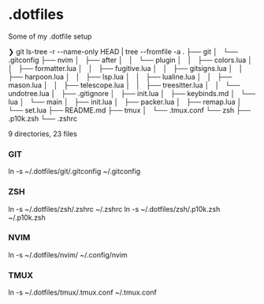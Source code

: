 # .dotfiles
Some of my .dotfile setup

❯ git ls-tree -r --name-only HEAD | tree --fromfile -a
.
├── git
│   └── .gitconfig
├── nvim
│   ├── after
│   │   └── plugin
│   │       ├── colors.lua
│   │       ├── formatter.lua
│   │       ├── fugitive.lua
│   │       ├── gitsigns.lua
│   │       ├── harpoon.lua
│   │       ├── lsp.lua
│   │       ├── lualine.lua
│   │       ├── mason.lua
│   │       ├── telescope.lua
│   │       ├── treesitter.lua
│   │       └── undotree.lua
│   ├── .gitignore
│   ├── init.lua
│   ├── keybinds.md
│   └── lua
│       └── main
│           ├── init.lua
│           ├── packer.lua
│           ├── remap.lua
│           └── set.lua
├── README.md
├── tmux
│   └── .tmux.conf
└── zsh
    ├── .p10k.zsh
    └── .zshrc

9 directories, 23 files

### GIT
ln -s ~/.dotfiles/git/.gitconfig ~/.gitconfig

### ZSH
ln -s ~/.dotfiles/zsh/.zshrc ~/.zshrc
ln -s ~/.dotfiles/zsh/.p10k.zsh ~/.p10k.zsh

### NVIM
ln -s ~/.dotfiles/nvim/ ~/.config/nvim

### TMUX
ln -s ~/.dotfiles/tmux/.tmux.conf ~/.tmux.conf

